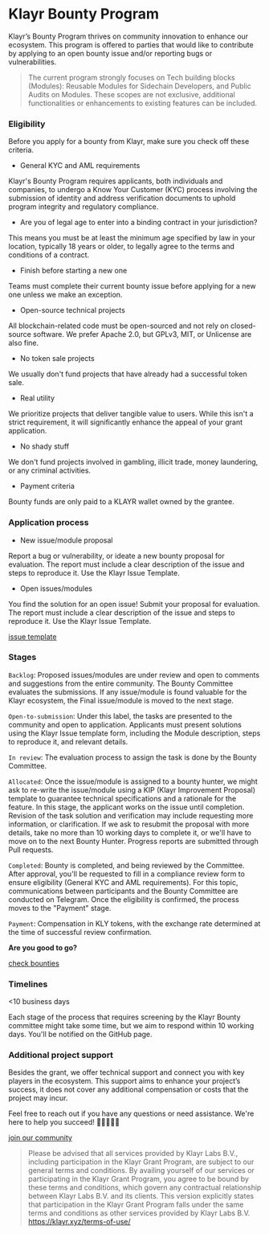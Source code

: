 # Klayr Bounty Program


Klayr’s Bounty Program thrives on community innovation to enhance our ecosystem. This program is offered to parties that would like to contribute by applying to an open bounty issue and/or reporting bugs or vulnerabilities. 

> The current program strongly focuses on Tech building blocks (Modules): Reusable Modules for Sidechain Developers, and Public Audits on Modules. These scopes are not exclusive, additional functionalities or enhancements to existing features can be included. 


### Eligibility
Before you apply for a bounty from Klayr, make sure you check off these criteria. 

- General KYC and AML requirements 

Klayr's Bounty Program requires applicants, both individuals and companies, to undergo a Know Your Customer (KYC) process involving the submission of identity and address verification documents to uphold program integrity and regulatory compliance.

- Are you of legal age to enter into a binding contract in your jurisdiction?
  
This means you must be at least the minimum age specified by law in your location, typically 18 years or older, to legally agree to the terms and conditions of a contract.

- Finish before starting a new one 

Teams must complete their current bounty issue before applying for a new one unless we make an exception.

- Open-source technical projects

All blockchain-related code must be open-sourced and not rely on closed-source software. We prefer Apache 2.0, but GPLv3, MIT, or Unlicense are also fine.

- No token sale projects 

We usually don't fund projects that have already had a successful token sale.

- Real utility

We prioritize projects that deliver tangible value to users. While this isn't a strict requirement, it will significantly enhance the appeal of your grant application.

- No shady stuff

We don't fund projects involved in gambling, illicit trade, money laundering, or any criminal activities.

- Payment criteria

Bounty funds are only paid to a KLAYR wallet owned by the grantee. 


### Application process

- New issue/module proposal
   
Report a bug or vulnerability, or ideate a new bounty proposal for evaluation. The report must include a clear description of the issue and steps to reproduce it. Use the Klayr Issue Template.

- Open issues/modules
   
You find the solution for an open issue! Submit your proposal for evaluation. The report must include a clear description of the issue and steps to reproduce it. Use the Klayr Issue Template.

[issue template](https://github.com/klayrHQ/klayr-module-registry/blob/main/.github/ISSUE_TEMPLATE/bounty-module-program-template.md)


### Stages

``Backlog``: Proposed issues/modules are under review and open to comments and suggestions from the entire community. The Bounty Committee evaluates the submissions. If any issue/module is found valuable for the Klayr ecosystem, the Final issue/module is moved to the next stage. 

``Open-to-submission``: Under this label, the tasks are presented to the community and open to application. Applicants must present solutions using the Klayr Issue template form, including the Module description, steps to reproduce it, and relevant details. 

``In review``: The evaluation process to assign the task is done by the Bounty Committee. 

``Allocated``: Once the issue/module is assigned to a bounty hunter, we might ask to re-write the issue/module using a KIP (Klayr Improvement Proposal) template to guarantee technical specifications and a rationale for the feature. In this stage, the applicant works on the issue until completion. Revision of the task solution and verification may include requesting more information, or clarification. If we ask to resubmit the proposal with more details, take no more than 10 working days to complete it, or we'll have to move on to the next Bounty Hunter. Progress reports are submitted through Pull requests. 

``Completed``: Bounty is completed, and being reviewed by the Committee. After approval, you'll be requested to fill in a compliance review form to ensure eligibility (General KYC and AML requirements). For this topic, communications between participants and the Bounty Committee are conducted on Telegram. Once the eligibility is confirmed, the process moves to the "Payment" stage.  

``Payment``: Compensation in KLY tokens, with the exchange rate determined at the time of successful review confirmation.

**Are you good to go?** 

[check bounties](https://github.com/klayrHQ/klayr-module-registry/issues)


### Timelines 

<10 business days

Each stage of the process that requires screening by the Klayr Bounty committee might take some time, but we aim to respond within 10 working days. You'll be notified on the GitHub page. 



### Additional project support

Besides the grant, we offer technical support and connect you with key players in the ecosystem. This support aims to enhance your project’s success, it does not cover any additional compensation or costs that the project may incur.  

Feel free to reach out if you have any questions or need assistance. We're here to help you succeed! 💪💪🏼💪🏾

[join our community](https://discord.com/invite/fzJkAw9a5e)





> Please be advised that all services provided by Klayr Labs B.V., including participation in the Klayr Grant Program, are subject to our general terms and conditions. By availing yourself of our services or participating in the Klayr Grant Program, you agree to be bound by these terms and conditions, which govern any contractual relationship between Klayr Labs B.V. and its clients.
> This version explicitly states that participation in the Klayr Grant Program falls under the same terms and conditions as other services provided by Klayr Labs B.V.
> https://klayr.xyz/terms-of-use/
